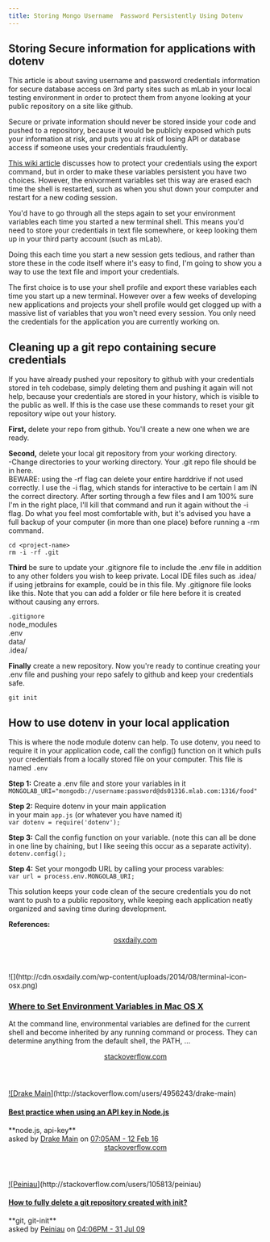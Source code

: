 ```yaml
---
title: Storing Mongo Username  Password Persistently Using Dotenv
---
```

## Storing Secure information for applications with dotenv

This article is about saving username and password credentials information for secure database access on 3rd party sites such as mLab in your local testing environment in order to protect them from anyone looking at your public repository on a site like github.

Secure or private information should never be stored inside your code and pushed to a repository, because it would be publicly exposed which puts your information at risk, and puts you at risk of losing API or database access if someone uses your credentials fraudulently.

[This wiki article](//forum.freecodecamp.com/t/guide-for-using-mongodb-and-deploying-to-heroku/19347/3) discusses how to protect your credentials using the export command, but in order to make these variables persistent you have two choices. However, the enivorment variables set this way are erased each time the shell is restarted, such as when you shut down your computer and restart for a new coding session.

You'd have to go through all the steps again to set your environment variables each time you started a new terminal shell. This means you'd need to store your credentials in text file somewhere, or keep looking them up in your third party account (such as mLab).

Doing this each time you start a new session gets tedious, and rather than store these in the code itself where it's easy to find, I'm going to show you a way to use the text file and import your credentials.

The first choice is to use your shell profile and export these variables each time you start up a new terminal. However over a few weeks of developing new applications and projects your shell profile would get clogged up with a massive list of variables that you won't need every session. You only need the credentials for the application you are currently working on.

## Cleaning up a git repo containing secure credentials

If you have already pushed your repository to github with your credentials stored in teh codebase, simply deleting them and pushing it again will not help, because your credentials are stored in your history, which is visible to the public as well. If this is the case use these commands to reset your git repository wipe out your history.

**First,** delete your repo from github. You'll create a new one when we are ready.

**Second,** delete your local git repository from your working directory.  
-Change directories to your working directory. Your .git repo file should be in here.  
BEWARE: using the -rf flag can delete your entire harddrive if not used correctly. I use the -i flag, which stands for interactive to be certain I am IN the correct directory. After sorting through a few files and I am 100% sure I'm in the right place, I'll kill that command and run it again without the -i flag. Do what you feel most comfortable with, but it's advised you have a full backup of your computer (in more than one place) before running a -rm command.

    cd <project-name>
    rm -i -rf .git

**Third** be sure to update your .gitignore file to include the .env file in addition to any other folders you wish to keep private. Local IDE files such as .idea/ if using jetbrains for example, could be in this file. My .gitignore file looks like this. Note that you can add a folder or file here before it is created without causing any errors.

`.gitignore`  
node_modules  
.env  
data/  
.idea/

**Finally** create a new repository. Now you're ready to continue creating your .env file and pushing your repo safely to github and keep your credentials safe.

`git init`

## How to use dotenv in your local application

This is where the node module dotenv can help. To use dotenv, you need to require it in your application code, call the config() function on it which pulls your credentials from a locally stored file on your computer. This file is named `.env`

**Step 1:** Create a .env file and store your variables in it  
`MONGOLAB_URI="mongodb://username:password@ds01316.mlab.com:1316/food"`

**Step 2:** Require dotenv in your main application  
in your main `app.js` (or whatever you have named it)  
`var dotenv = require('dotenv');`

**Step 3:** Call the config function on your variable. (note this can all be done in one line by chaining, but I like seeing this occur as a separate activity).  
`dotenv.config();`

**Step 4:** Set your mongodb URL by calling your process varables:  
`var url = process.env.MONGOLAB_URI;`

This solution keeps your code clean of the secure credentials you do not want to push to a public repository, while keeping each application neatly organized and saving time during development.

**References:**  

<aside class="onebox whitelistedgeneric">

<header class="source"><a href='http://osxdaily.com/2015/07/28/set-enviornment-variables-mac-os-x/' target='_blank' rel='nofollow'>osxdaily.com</a></header>

<article class="onebox-body">![](http://cdn.osxdaily.com/wp-content/uploads/2014/08/terminal-icon-osx.png)

### <a href='http://osxdaily.com/2015/07/28/set-enviornment-variables-mac-os-x/' target='_blank' rel='nofollow'>Where to Set Environment Variables in Mac OS X</a>

At the command line, environmental variables are defined for the current shell and become inherited by any running command or process. They can determine anything from the default shell, the PATH, …

</article>

</aside>

<aside class="onebox stackexchange">

<header class="source"><a href='http://stackoverflow.com/questions/35356692/best-practice-when-using-an-api-key-in-node-js' target='_blank' rel='nofollow'>stackoverflow.com</a></header>

<article class="onebox-body"><a href='https://i.stack.imgur.com/jRaTj.jpg?s=128&g=1' target='_blank' rel='nofollow'>![Drake Main</a>](http://stackoverflow.com/users/4956243/drake-main) 

#### <a href='http://stackoverflow.com/questions/35356692/best-practice-when-using-an-api-key-in-node-js' target='_blank' rel='nofollow'>Best practice when using an API key in Node.js</a>

<div class="tags">**node.js, api-key**</div>

<div class="date">asked by <a href='http://stackoverflow.com/users/4956243/drake-main' target='_blank' rel='nofollow'>Drake Main</a> on <a href='http://stackoverflow.com/questions/35356692/best-practice-when-using-an-api-key-in-node-js' target='_blank' rel='nofollow'>07:05AM - 12 Feb 16</a></div>

</article>

</aside>

<aside class="onebox stackexchange">

<header class="source"><a href='http://stackoverflow.com/questions/1213430/how-to-fully-delete-a-git-repository-created-with-init' target='_blank' rel='nofollow'>stackoverflow.com</a></header>

<article class="onebox-body"><a href='https://www.gravatar.com/avatar/9db1745a666cface1731c12d54e189e6?s=128&d=identicon&r=PG' target='_blank' rel='nofollow'>![Peiniau</a>](http://stackoverflow.com/users/105813/peiniau) 

#### <a href='http://stackoverflow.com/questions/1213430/how-to-fully-delete-a-git-repository-created-with-init' target='_blank' rel='nofollow'>How to fully delete a git repository created with init?</a>

<div class="tags">**git, git-init**</div>

<div class="date">asked by <a href='http://stackoverflow.com/users/105813/peiniau' target='_blank' rel='nofollow'>Peiniau</a> on <a href='http://stackoverflow.com/questions/1213430/how-to-fully-delete-a-git-repository-created-with-init' target='_blank' rel='nofollow'>04:06PM - 31 Jul 09</a></div>

</article>

</aside>